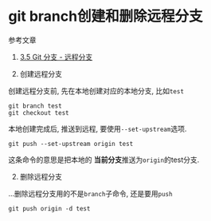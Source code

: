 # git branch创建和删除远程分支

参考文章

1. [3.5 Git 分支 - 远程分支](https://git-scm.com/book/zh/v2/Git-%E5%88%86%E6%94%AF-%E8%BF%9C%E7%A8%8B%E5%88%86%E6%94%AF)

1. 创建远程分支

创建远程分支前, 先在本地创建对应的本地分支, 比如`test`

```
git branch test
git checkout test
```

本地创建完成后, 推送到远程, 要使用`--set-upstream`选项. 

```
git push --set-upstream origin test
```

这条命令的意思是把本地的 **当前分支**推送为`origin`的test分支.

2. 删除远程分支

...删除远程分支用的不是`branch`子命令, 还是要用`push`

```
git push origin -d test
```